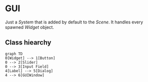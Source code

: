 # GUI
Just a *System* that is added by default to the *Scene*. It handles every spawned *Widget* object.
## Class hiearchy
```mermaid
graph TD
0[Widget] --> 1[Button]
0 --> 2[Slider]
0 --> 3[Input Field]
4[Label] --> 5[Dialog]
4 --> 6[GUIWindow]
```